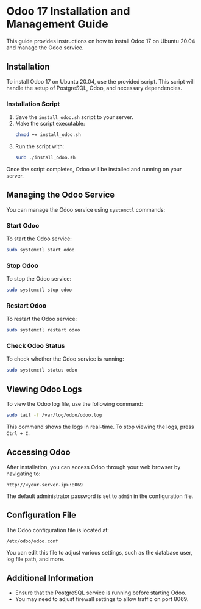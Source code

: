 
# Odoo 17 Installation and Management Guide

This guide provides instructions on how to install Odoo 17 on Ubuntu 20.04 and manage the Odoo service.

## Installation

To install Odoo 17 on Ubuntu 20.04, use the provided script. This script will handle the setup of PostgreSQL, Odoo, and necessary dependencies.

### Installation Script

1. Save the `install_odoo.sh` script to your server.
2. Make the script executable:
   ```bash
   chmod +x install_odoo.sh
   ```
3. Run the script with:
   ```bash
   sudo ./install_odoo.sh
   ```

Once the script completes, Odoo will be installed and running on your server.

## Managing the Odoo Service

You can manage the Odoo service using `systemctl` commands:

### Start Odoo
To start the Odoo service:
```bash
sudo systemctl start odoo
```

### Stop Odoo
To stop the Odoo service:
```bash
sudo systemctl stop odoo
```

### Restart Odoo
To restart the Odoo service:
```bash
sudo systemctl restart odoo
```

### Check Odoo Status
To check whether the Odoo service is running:
```bash
sudo systemctl status odoo
```

## Viewing Odoo Logs

To view the Odoo log file, use the following command:
```bash
sudo tail -f /var/log/odoo/odoo.log
```
This command shows the logs in real-time. To stop viewing the logs, press `Ctrl + C`.

## Accessing Odoo

After installation, you can access Odoo through your web browser by navigating to:
```
http://<your-server-ip>:8069
```

The default administrator password is set to `admin` in the configuration file.

## Configuration File

The Odoo configuration file is located at:
```
/etc/odoo/odoo.conf
```
You can edit this file to adjust various settings, such as the database user, log file path, and more.

## Additional Information

- Ensure that the PostgreSQL service is running before starting Odoo.
- You may need to adjust firewall settings to allow traffic on port 8069.
